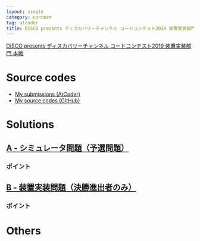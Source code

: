 ```yaml
---
layout: single
category: contest
tag: atcoder
title: DISCO presents ディスカバリーチャンネル コードコンテスト2019 装置実装部門 本戦
---
```


[DISCO presents ディスカバリーチャンネル コードコンテスト2019 装置実装部門 本戦](https://atcoder.jp/contests/ddcc2019-machine)

# Source codes

- [My submissions (AtCoder)](https://atcoder.jp/contests/ddcc2019-machine/submissions?f.User=kazunetakahashi)
- [My source codes (GitHub)](https://github.com/kazunetakahashi/atcoder/tree/master/2019/0119_ddcc2019-machine)

# Solutions

## [A - シミュレータ問題（予選問題）](https://atcoder.jp/contests/ddcc2019-machine/tasks/ddcc2019_machine_a)



### ポイント



## [B - 装置実装問題（決勝進出者のみ）](https://atcoder.jp/contests/ddcc2019-machine/tasks/ddcc2019_machine_b)



### ポイント



# Others
